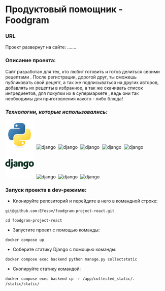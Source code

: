# Продуктовый помощник - Foodgram
### URL

Проект развернут на сайте: .......

### Описание проекта:

Сайт разработан для тех, кто любит готовить и готов делиться своими рецептами . После регистрации, дорогой друг, ты сможешь публиковать свой рецепт, а так же подписываться на других авторов, добавлять их рецепты в избранное, а так же скачивать список ингредиентов, для покупки их в супермаркете , ведь они так необходимы для приготовления какого - либо блюда!

### *Технологии, которые использовались:*
<div>
<img src="https://raw.githubusercontent.com/devicons/devicon/1119b9f84c0290e0f0b38982099a2bd027a48bf1/icons/python/python-original.svg" title="Python" alt="Python" width="90" height="90"/>&nbsp;
<img src="
https://icongr.am/devicon/docker-original-wordmark.svg?size=138&color=currentColor" title="docker"  alt="django" width="90" height="90"/>&nbsp;
<img src="
https://icongr.am/devicon/javascript-original.svg?size=138&color=currentColor
" title="django"  alt="django" width="90" height="90"/>&nbsp;
<img src="https://icongr.am/devicon/linux-original.svg?size=138&color=currentColor
" title="django"  alt="django" width="90" height="90"/>&nbsp;
<img src="https://icongr.am/devicon/postgresql-original-wordmark.svg?size=138&color=currentColor
" title="django"  alt="django" width="90" height="90"/>&nbsp;
<img src="https://icongr.am/devicon/react-original-wordmark.svg?size=138&color=currentColor
" title="django"  alt="django" width="90" height="90"/>&nbsp;
<img src="https://raw.githubusercontent.com/devicons/devicon/1119b9f84c0290e0f0b38982099a2bd027a48bf1/icons/django/django-plain-wordmark.svg" title="django"  alt="django" width="90" height="90"/>&nbsp;
<img src="https://www.vectorlogo.zone/logos/gunicorn/gunicorn-ar21.svg" title="django"  alt="django" width="" height="90"/>&nbsp;
<img src="https://www.vectorlogo.zone/logos/nginx/nginx-ar21.svg" title="django"  alt="django" width="" height="90"/>&nbsp;
<img src="https://timeweb.com/ru/community/article/0c/0c82a1f92cfa7d43060a88ab5bd73f3d.png" title="django"  alt="django" width="" height="120"/>&nbsp;
</dev>

### Запуск проекта в dev-режиме:

-   Клонируйте репозиторий и перейдите в него в командной строке:

```
git@github.com:Efesov/foodgram-project-react.git

```

```
cd foodgram-project-react

```

-   Запустите проект с помощью команды:

```
docker compose up

```

-   Соберите статику Django с помощью команды:

```
docker compose exec backend python manage.py collectstatic

```

-   Скопируйте статику командой:

```
docker compose exec backend cp -r /app/collected_static/. /static/static/
